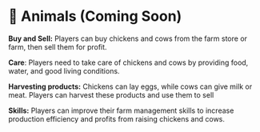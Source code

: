 # 🐥 Animals (Coming Soon)

**Buy and Sell:** Players can buy chickens and cows from the farm store or farm, then sell them for profit.

**Care**: Players need to take care of chickens and cows by providing food, water, and good living conditions.

**Harvesting products:** Chickens can lay eggs, while cows can give milk or meat. Players can harvest these products and use them to sell

**Skills:** Players can improve their farm management skills to increase production efficiency and profits from raising chickens and cows.
